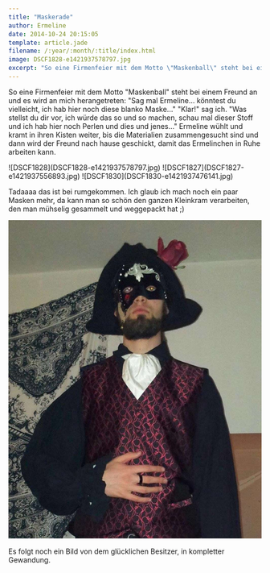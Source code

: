 ```yaml
---
title: "Maskerade"
author: Ermeline
date: 2014-10-24 20:15:05
template: article.jade
filename: /:year/:month/:title/index.html
image: DSCF1828-e1421937578797.jpg
excerpt: "So eine Firmenfeier mit dem Motto \"Maskenball\" steht bei einem Freund an und es wird an mich herangetreten: \"Sag mal Ermeline... könntest du vielleicht, ich hab hier noch diese blanko Maske...\""
---
```


So eine Firmenfeier mit dem Motto "Maskenball" steht bei einem Freund an
und es wird an mich herangetreten: "Sag mal Ermeline... könntest du
vielleicht, ich hab hier noch diese blanko Maske..." "Klar!" sag ich.
"Was stellst du dir vor, ich würde das so und so machen, schau mal
dieser Stoff und ich hab hier noch Perlen und dies und jenes..."
Ermeline wühlt und kramt in ihren Kisten weiter, bis die Materialien
zusammengesucht sind und dann wird der Freund nach hause geschickt,
damit das Ermelinchen in Ruhe arbeiten kann.

<div id='slides' class='slideshow'>
![DSCF1828](DSCF1828-e1421937578797.jpg)
![DSCF1827](DSCF1827-e1421937556893.jpg)
![DSCF1830](DSCF1830-e1421937476141.jpg)
</div>

Tadaaaa das ist bei rumgekommen. Ich glaub ich mach noch ein paar Masken
mehr, da kann man so schön den ganzen Kleinkram verarbeiten, den man
mühselig gesammelt und weggepackt hat ;)

![10726213\_792508664121975\_934117450\_n](10726213_792508664121975_934117450_n.jpg)

Es folgt noch ein Bild von dem glücklichen Besitzer, in kompletter
Gewandung.

 
